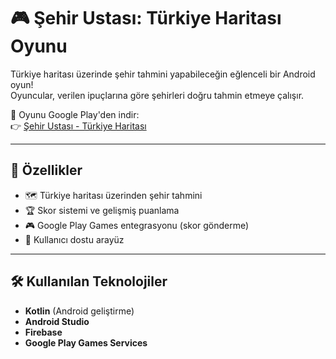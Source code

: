 # 🎮 Şehir Ustası: Türkiye Haritası Oyunu

Türkiye haritası üzerinde şehir tahmini yapabileceğin eğlenceli bir Android oyun!  
Oyuncular, verilen ipuçlarına göre şehirleri doğru tahmin etmeye çalışır.  

📲 Oyunu Google Play'den indir:  
👉 [Şehir Ustası - Türkiye Haritası](https://play.google.com/store/apps/details?id=com.ismetguler.sehirtahmin)

---

## 🚀 Özellikler
- 🗺️ Türkiye haritası üzerinden şehir tahmini
- 🏆 Skor sistemi ve gelişmiş puanlama
- 🎮 Google Play Games entegrasyonu (skor gönderme)
- 📱 Kullanıcı dostu arayüz

---

## 🛠️ Kullanılan Teknolojiler
- **Kotlin** (Android geliştirme)
- **Android Studio**
- **Firebase**
- **Google Play Games Services**
